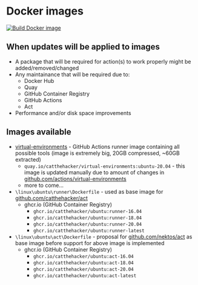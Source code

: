 # Docker images

[![Build Docker image](https://github.com/CatTheHacker/docker-images/workflows/Build%20Docker%20image/badge.svg)](https://github.com/CatTheHacker/docker-images/actions?query=workflow%3A%22Build+Docker+image%22)

## When updates will be applied to images

- A package that will be required for action(s) to work properly might be added/removed/changed
- Any maintainance that will be required due to:
  - Docker Hub
  - Quay
  - GitHub Container Registry
  - GitHub Actions
  - Act
- Performance and/or disk space improvements

## Images available

- [virtual-environments](github.com/catthehacker/virtual-environments) - GitHub Actions runner image containing all possible tools (image is extremely big, 20GB compressed, ~60GB extracted)
  - `quay.io/catthehacker/virtual-environments:ubuntu-20.04` - this image is updated manually due to amount of changes in [github.com/actions/virtual-environments](github.com/actions/virtual-environments)
  - more to come...
- `\linux\ubuntu\runner\Dockerfile` - used as base image for [github.com/catthehacker/act](https://github.com/catthehacker/act)
  - ghcr.io (GitHub Container Registry)
    - `ghcr.io/catthehacker/ubuntu:runner-16.04`
    - `ghcr.io/catthehacker/ubuntu:runner-18.04`
    - `ghcr.io/catthehacker/ubuntu:runner-20.04`
    - `ghcr.io/catthehacker/ubuntu:runner-latest`
- `\linux\ubuntu\act\Dockerfile` - proposal for [github.com/nektos/act](https://github.com/nektos/act) as base image before support for above image is implemented
  - ghcr.io (GitHub Container Registry)
    - `ghcr.io/catthehacker/ubuntu:act-16.04`
    - `ghcr.io/catthehacker/ubuntu:act-18.04`
    - `ghcr.io/catthehacker/ubuntu:act-20.04`
    - `ghcr.io/catthehacker/ubuntu:act-latest`
